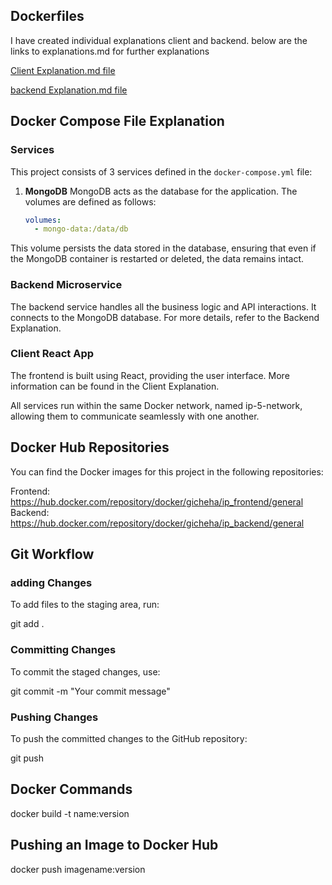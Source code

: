## Dockerfiles

I have created individual explanations client and backend. below are the links to explanations.md for further explanations


[Client Explanation.md file](./client/explanations.md)

[backend Explanation.md file](./backend/explanations.md)



## Docker Compose File Explanation

### Services

This project consists of 3 services defined in the `docker-compose.yml` file:

1. **MongoDB**
   MongoDB acts as the database for the application. The volumes are defined as follows:

   ```yaml
   volumes:
     - mongo-data:/data/db


This volume persists the data stored in the database, ensuring that even if the MongoDB container is restarted or deleted, the data remains intact.

### Backend Microservice
The backend service handles all the business logic and API interactions. It connects to the MongoDB database. For more details, refer to the Backend Explanation.

### Client React App
The frontend is built using React, providing the user interface. More information can be found in the Client Explanation.


All services run within the same Docker network, named ip-5-network, allowing them to communicate seamlessly with one another.



## Docker Hub Repositories
You can find the Docker images for this project in the following repositories:

Frontend:  https://hub.docker.com/repository/docker/gicheha/ip_frontend/general
Backend:   https://hub.docker.com/repository/docker/gicheha/ip_backend/general




## Git Workflow

### adding Changes
To  add files to the staging area, run:

git add .

### Committing Changes
To commit the staged changes, use:

git commit -m "Your commit message"

### Pushing Changes
To push the committed changes to the GitHub repository:

git push



## Docker Commands
docker build -t name:version <context>


## Pushing an Image to Docker Hub

docker push imagename:version


